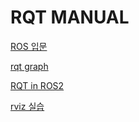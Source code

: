 # RQT MANUAL

[ROS 입문](https://robertchoi.gitbook.io/ros/)

[rqt graph](https://github.com/ros-visualization/rqt_graph/tree/crystal-devel)

[RQT in ROS2](https://discourse.ros.org/t/rqt-in-ros2/6428/6)

[rviz 실습](https://pinkwink.kr/903)
